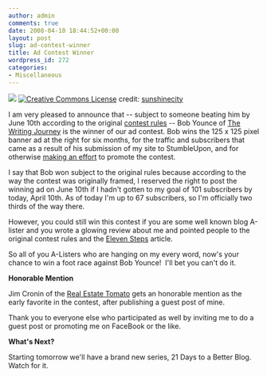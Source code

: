 ```yaml
---
author: admin
comments: true
date: 2008-04-10 18:44:52+00:00
layout: post
slug: ad-contest-winner
title: Ad Contest Winner
wordpress_id: 272
categories:
- Miscellaneous
---
```


[![](http://farm3.static.flickr.com/2303/2360810530_e35bc99b02_m.jpg)](http://www.flickr.com/photos/11247388@N00/2360810530/)
[![Creative Commons License](http://www.inklit.com/wordpress/wp-content/plugins/photo_dropper/images/cc.png)](http://creativecommons.org/licenses/by/2.0/) credit: [sunshinecity](http://www.flickr.com/photos/11247388@N00/2360810530/)

I am very pleased to announce that -- subject to someone beating him by June 10th according to the original [contest rules](http://www.inklit.com/blog/advertise_contest.php) -- Bob Younce of [The Writing Journey](http://www.writing-journey.com) is the winner of our ad contest.  Bob wins the 125 x 125 pixel banner ad at the right for six months, for the traffic and subscribers that came as a result of his submission of my site to StumbleUpon, and for otherwise [making an effort](http://writing-journey.com/internet-writing/writing-around-the-web-april-2-2008) to promote the contest.

I say that Bob won subject to the original rules because according to the way the contest was originally framed, I reserved the right to post the winning ad on June 10th if I hadn't gotten to my goal of 101 subscribers by today, April 10th.  As of today I'm up to 67 subscribers, so I'm officially two thirds of the way there.

However, you could still win this contest if you are some well known blog A-lister and you wrote a glowing review about me and pointed people to the original contest rules and the [Eleven Steps](http://www.inklit.com/blog/2008/03/11/eleven-steps-to-get-101-subscribers-to-your-new-blog-in-thirty-days/) article.

So all of you A-Listers who are hanging on my every word, now's your chance to win a foot race against Bob Younce!  I'll bet you can't do it.

**Honorable Mention**

Jim Cronin of the [Real Estate Tomato](http://www.realesetatetomato.com) gets an honorable mention as the early favorite in the contest, after publishing a guest post of mine.

Thank you to everyone else who participated as well by inviting me to do a guest post or promoting me on FaceBook or the like.

**What's Next?**

Starting tomorrow we'll have a brand new series, 21 Days to a Better Blog.  Watch for it.
